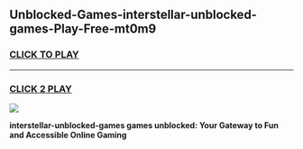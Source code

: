 
## Unblocked-Games-interstellar-unblocked-games-Play-Free-mt0m9
<h3>
<a href="https://premium76.site?title=interstellar-unblocked-games&ref=19M">CLICK TO PLAY</a></h3>
<hr>

<h3>
<a href="https://premium76.site?title=interstellar-unblocked-games&ref=19M">CLICK 2 PLAY</a>
  
</h3>

<a href="https://premium76.site?title=interstellar-unblocked-games&ref=19M"><img src="https://clearcache.store/games.png"></a>


**interstellar-unblocked-games games unblocked: Your Gateway to Fun and Accessible Online Gaming**
